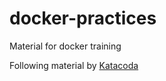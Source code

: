 # docker-practices
Material for docker training

Following material by [Katacoda](https://www.katacoda.com/courses/docker/)
